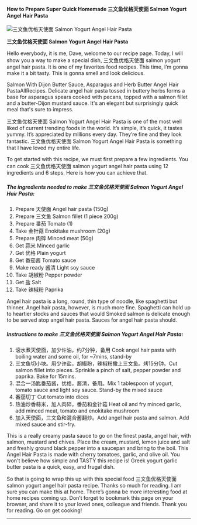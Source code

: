             

#### How to Prepare Super Quick Homemade 三文鱼优格天使面 Salmon Yogurt Angel Hair Pasta

![三文鱼优格天使面 Salmon Yogurt Angel Hair Pasta](https://img-global.cpcdn.com/recipes/ef2d847acd556f9c/751x532cq70/%e4%b8%89%e6%96%87%e9%b1%bc%e4%bc%98%e6%a0%bc%e5%a4%a9%e4%bd%bf%e9%9d%a2-salmon-yogurt-angel-hair-pasta-recipe-main-photo.jpg)

**三文鱼优格天使面 Salmon Yogurt Angel Hair Pasta**

Hello everybody, it is me, Dave, welcome to our recipe page. Today, I will show you a way to make a special dish, 三文鱼优格天使面 salmon yogurt angel hair pasta. It is one of my favorites food recipes. This time, I’m gonna make it a bit tasty. This is gonna smell and look delicious.

Salmon With Dijon Butter Sauce, Asparagus and Herb Butter Angel Hair PastaAllRecipes. Delicate angel hair pasta tossed in buttery herbs forms a base for asparagus spears cooked with pecans, topped with a salmon fillet and a butter-Dijon mustard sauce. It's an elegant but surprisingly quick meal that's sure to impress.

三文鱼优格天使面 Salmon Yogurt Angel Hair Pasta is one of the most well liked of current trending foods in the world. It’s simple, it’s quick, it tastes yummy. It’s appreciated by millions every day. They’re fine and they look fantastic. 三文鱼优格天使面 Salmon Yogurt Angel Hair Pasta is something that I have loved my entire life.

To get started with this recipe, we must first prepare a few ingredients. You can cook 三文鱼优格天使面 salmon yogurt angel hair pasta using 12 ingredients and 6 steps. Here is how you can achieve that.

##### The ingredients needed to make 三文鱼优格天使面 Salmon Yogurt Angel Hair Pasta:

1.  Prepare 天使面 Angel hair pasta (150g)
2.  Prepare 三文鱼 Salmon fillet (1 piece 200g)
3.  Prepare 番茄 Tomato (1)
4.  Take 金针菇 Enokitake mushroom (20g)
5.  Prepare 肉碎 Minced meat (50g)
6.  Get 蒜米 Minced garlic
7.  Get 优格 Plain yogurt
8.  Get 番茄酱 Tomato sauce
9.  Make ready 酱清 Light soy sauce
10.  Take 胡椒粉 Pepper powder
11.  Get 盐 Salt
12.  Take 辣椒粉 Paprika

Angel hair pasta is a long, round, thin type of noodle, like spaghetti but thinner. Angel hair pasta, however, is much more fine. Spaghetti can hold up to heartier stocks and sauces that would Smoked salmon is delicate enough to be served atop angel hair pasta. Sauces for angel hair pasta should.

##### Instructions to make 三文鱼优格天使面 Salmon Yogurt Angel Hair Pasta:

1.  滚水煮天使面，加少许油，约7分钟，备用 Cook angel hair pasta with boiling water and some oil, for ~7mins, stand-by
2.  三文鱼切小块。用少许盐，胡椒粉，辣椒粉撒上三文鱼。烤15分钟。Cut salmon fillet into pieces. Sprinkle a pinch of salt, pepper powder and paprika. Bake for 15mins.
3.  混合一汤匙番茄酱，优格，酱清，备用。Mix 1 tablespoon of yogurt, tomato sauce and light soy sauce. Stand-by the mixed sauce
4.  番茄切丁 Cut tomato into dices
5.  热油炒香蒜米，加人肉碎，番茄和金针菇 Heat oil and fry minced garlic, add minced meat, tomato and enokitake mushroom
6.  加入天使面，三文鱼和混合酱翻炒。Add angel hair pasta and salmon. Add mixed sauce and stir-fry.

This is a really creamy pasta sauce to go on the finest pasta, angel hair, with salmon, mustard and chives. Place the cream, mustard, lemon juice and salt and freshly ground black pepper into a saucepan and bring to the boil. This Angel Hair Pasta is made with cherry tomatoes, garlic, and olive oil. You won't believe how simple and TASTY this recipe is! Greek yogurt garlic butter pasta is a quick, easy, and frugal dish.

So that is going to wrap this up with this special food 三文鱼优格天使面 salmon yogurt angel hair pasta recipe. Thanks so much for reading. I am sure you can make this at home. There’s gonna be more interesting food at home recipes coming up. Don’t forget to bookmark this page on your browser, and share it to your loved ones, colleague and friends. Thank you for reading. Go on get cooking!

* * *